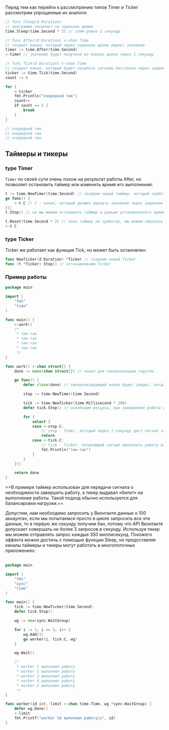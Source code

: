 Перед тем как перейти к рассмотрению типов Timer и Ticker рассмотрим упрощенные их аналоги:

```go
// func Sleep(d Duration)
// программа засыпает на заданное время
time.Sleep(time.Second * 2) // спим ровно 2 секунды

// func After(d Duration) <-chan Time
// создает канал, который через заданное время вернет значение
timer := time.After(time.Second)
<-timer // значение будет получено из канала ровно через 1 секунду

// func Tick(d Duration) <-chan Time
// создает канал, который будет посылать сигналы постоянно через заданный промежуток времени
ticker := time.Tick(time.Second)
count := 0

for {
	<-ticker
	fmt.Println("очередной тик")
	count++
	if count == 3 {
		break
	}
}

// очередной тик
// очередной тик
// очередной тик
```

## Таймеры и тикеры

### type Timer

`Timer` по своей сути очень похож на результат работы After, но позволяет остановить таймер или изменить время его выполнения:

```go
t := time.NewTimer(time.Second) // создаем новый таймер, который сработает через 1 секунду
go func() {
	<-t.C // C - канал, который должен вернуть значение через заданное время
}()
t.Stop() // но мы можем остановить таймер и раньше установленного времени

t.Reset(time.Second * 2) // пока таймер не сработал, мы можем сбросить его, установив новый срок выполнения
<-t.C
```

### type Ticker

Ticker же работает как функция Tick, но может быть остановлен:

```go
func NewTicker(d Duration) *Ticker // создаем новый Ticker
func (t *Ticker) Stop() // останавливаем Ticker
```

### Пример работы

```go
package main

import (
	"fmt"
	"time"
)

func main() {
	<-work()
	/*
	 * тик-так
	 * тик-так
	 * тик-так
	 * тик-так
	 */
}

func work() <-chan struct{} {
	done := make(chan struct{}) // канал для синхронизации горутин

	go func() {
		defer close(done) // синхронизирующий канал будет закрыт, когда функция завершит свою работу

		stop := time.NewTimer(time.Second)

		tick := time.NewTicker(time.Millisecond * 200)
		defer tick.Stop() // освободим ресурсы, при завершении работы функции

		for {
			select {
			case <-stop.C:
				// stop - Timer, который через 1 секунду даст сигнал завершить работу
				return
			case <-tick.C:
				// tick - Ticker, посылающий сигнал выполнить работу каждый 200 миллисекунд
				fmt.Println("тик-так")
			}
		}
	}()

	return done
}
```

==В примере таймер использован для передачи сигнала о необходимости завершить работу, а тикер выдавал «билет» на выполнение работы. Такой подход обычно используется для балансировки нагрузки.==

Допустим, нам необходимо запросить у Вконтакте данные о 100 аккаунтах, если мы попытаемся просто в цикле запросить все эти данные, то в первую же секунду получим бан, потому что API Вконтакте допускает совершать не более 3 запросов в секунду. Используя тикер мы можем отправлять запрос каждые 350 миллисекунд. Похожего эффекта можно достичь с помощью функции Sleep, но предоставляя каналы таймеры и тикеры могут работать в многопоточных приложениях:  
 

```go
package main

import (
	"fmt"
	"sync"
	"time"
)

func main() {
	tick := time.NewTicker(time.Second)
	defer tick.Stop()

	wg := new(sync.WaitGroup)

	for i := 1; i <= 5; i++ {
		wg.Add(1)
		go worker(i, tick.C, wg)
	}

	wg.Wait()

	/*
	 * worker 1 выполнил работу
	 * worker 5 выполнил работу
	 * worker 3 выполнил работу
	 * worker 4 выполнил работу
	 * worker 2 выполнил работу
	 */
}

func worker(id int, limit <-chan time.Time, wg *sync.WaitGroup) {
	defer wg.Done()
	<-limit
	fmt.Printf("worker %d выполнил работу\n", id)
}
```